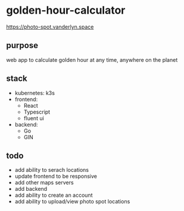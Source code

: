 # golden-hour-calculator
https://photo-spot.vanderlyn.space
## purpose
web app to calculate golden hour at any time, anywhere on the planet
## stack
* kubernetes: k3s
* frontend: 
  * React
  * Typescript
  * fluent ui
* backend:
  * Go
  * GIN

## todo
* add ability to serach locations 
* update frontend to be responsive
* add other maps servers
* add backend
* add ability to create an account
* add ability to upload/view photo spot locations

